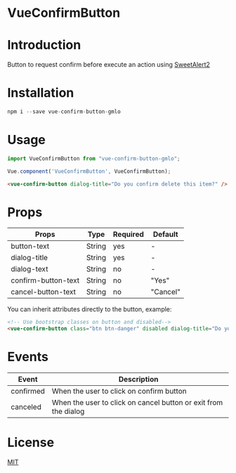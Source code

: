 # VueConfirmButton

# Introduction

Button to request confirm before execute an action using [SweetAlert2](https://sweetalert2.github.io/ "SweetAlert2")

# Installation 
```JavaScript
npm i --save vue-confirm-button-gmlo
```

# Usage 
```JavaScript
import VueConfirmButton from "vue-confirm-button-gmlo";

Vue.component('VueConfirmButton', VueConfirmButton);
```

```HTML
<vue-confirm-button dialog-title="Do you confirm delete this item?" />
```



# Props

| Props                       | Type              | Required | Default                     |
| --------------------------- | ----------------- | -------- | --------------------------- |
| button-text                 | String            | yes      | -                           |
| dialog-title                | String            | yes      | -                           |
| dialog-text                 | String            | no       | -                           |
| confirm-button-text         | String            | no       | "Yes"                       |
| cancel-button-text          | String            | no       | "Cancel"                    |

You can inherit attributes directly to the button, example:


```HTML
<!-- Use bootstrap classes on button and disabled-->
<vue-confirm-button class="btn btn-danger" disabled dialog-title="Do you confirm delete this item?" />
```

# Events
| Event | Description |
| -------- | ---------------- |
| confirmed | When the user to click on confirm button |
| canceled | When the user to click on cancel button or exit from the dialog |


# License
[MIT](https://github.com/sagalbot/vue-select/blob/master/LICENSE.md)
